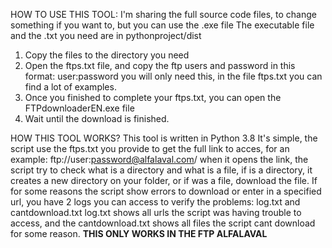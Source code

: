 HOW TO USE THIS TOOL:
I'm sharing the full source code files, to change something if you want to, but you can use the .exe file
The executable file and the .txt you need are in pythonproject/dist
1. Copy the files to the directory you need
2. Open the ftps.txt file, and copy the ftp users and password in this format:
    user:password 
you will only need this, in the file ftps.txt you can find a lot of examples.
4. Once you finished to complete your ftps.txt, you can open the FTPdownloaderEN.exe file
5. Wait until the download is finished.

HOW THIS TOOL WORKS?
This tool is written in Python 3.8
It's simple, the script use the ftps.txt you provide to get the full link to acces, for an example: ftp://user:password@alfalaval.com/
when it opens the link, the script try to check what is a directory and what is a file, if is a directory, it creates a new directory on your folder, or if was a file, download the file.
If for some reasons the script show errors to download or enter in a specified url, you have 2 logs you can access to verify the problems: log.txt and cantdownload.txt
log.txt shows all urls the script was having trouble to access, and the cantdownload.txt shows all files the script cant download for some reason.
**THIS ONLY WORKS IN THE FTP ALFALAVAL**
